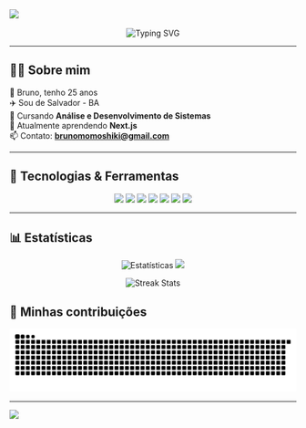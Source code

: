 <!-- Banner animado -->
<img src="https://capsule-render.vercel.app/api?type=waving&color=gradient&height=180&section=header&text=Bruno%20%7C%20Fullstack%20Developer&fontSize=32&fontAlignY=35&animation=fadeIn&desc=Bem-vindo%20ao%20meu%20GitHub!&descAlignY=55&descAlign=50"/>

<!-- Typing effect -->
<p align="center">
  <img src="https://readme-typing-svg.demolab.com?font=Fira+Code&size=22&pause=1000&center=true&vCenter=true&width=500&lines=Fullstack+Developer;React+%7C+Next.js+%7C+Node.js;Sempre+aprendendo+novas+tecnologias" alt="Typing SVG" />
</p>

---

## 👨‍💻 Sobre mim
👨‍ Bruno, tenho 25 anos  
✈️ Sou de Salvador - BA  
📘 Cursando **Análise e Desenvolvimento de Sistemas**  
🌱 Atualmente aprendendo **Next.js**  
📫 Contato: **brunomomoshiki@gmail.com**

---

## 🚀 Tecnologias & Ferramentas
<p align="center">
  <img src="https://img.shields.io/badge/Javascript-F7DF1E?style=for-the-badge&logo=javascript&logoColor=000"/>
  <img src="https://img.shields.io/badge/HTML5-E34F26?style=for-the-badge&logo=html5&logoColor=fff"/>
  <img src="https://img.shields.io/badge/CSS3-1572B6?style=for-the-badge&logo=css3&logoColor=fff"/>
  <img src="https://img.shields.io/badge/React-2025-blue?style=for-the-badge&logo=react&logoColor=61DAFB"/>
  <img src="https://img.shields.io/badge/Next.js-000?style=for-the-badge&logo=nextdotjs"/>
  <img src="https://img.shields.io/badge/SASS-CC6699?style=for-the-badge&logo=sass&logoColor=fff"/>
  <img src="https://img.shields.io/badge/Bootstrap-7952B3?style=for-the-badge&logo=bootstrap&logoColor=fff"/>
</p>

---

## 📊 Estatísticas
<p align="center">
  <img height="180em" src="https://github-readme-stats.vercel.app/api?username=DinDja&show_icons=true&theme=dracula" alt="Estatísticas"/>
  <img height="180em" src="https://github-readme-stats.vercel.app/api/top-langs/?username=DinDja&layout=compact&langs_count=7&theme=dracula"/>
</p>

<p align="center">
  <img src="https://github-readme-streak-stats.herokuapp.com/?user=DinDja&theme=dracula" alt="Streak Stats"/>
</p>


## 🐍 Minhas contribuições
<p align="center">
  <img src="https://github.com/DinDja/DinDja/blob/output/github-contribution-grid-snake.svg"/>
</p>

---

<!-- Footer -->
<img src="https://capsule-render.vercel.app/api?type=waving&color=gradient&height=120&section=footer"/>
